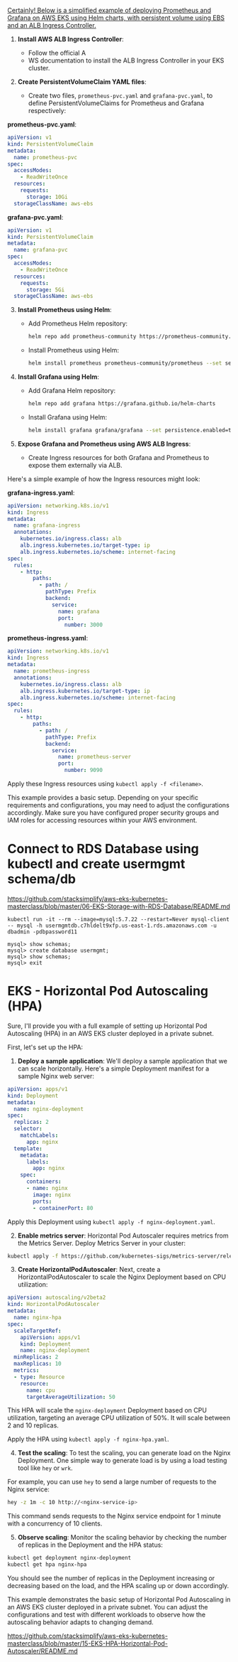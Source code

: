 [Certainly! Below is a simplified example of deploying Prometheus and Grafana on AWS EKS using Helm charts, with persistent volume using EBS and an ALB Ingress Controller.
](https://chat.openai.com/share/2566c704-0b54-4674-a102-fcccb38906a9)

1. **Install AWS ALB Ingress Controller**:
   - Follow the official A
   - WS documentation to install the ALB Ingress Controller in your EKS cluster.

2. **Create PersistentVolumeClaim YAML files**:
   - Create two files, `prometheus-pvc.yaml` and `grafana-pvc.yaml`, to define PersistentVolumeClaims for Prometheus and Grafana respectively:

**prometheus-pvc.yaml**:
```yaml
apiVersion: v1
kind: PersistentVolumeClaim
metadata:
  name: prometheus-pvc
spec:
  accessModes:
    - ReadWriteOnce
  resources:
    requests:
      storage: 10Gi
  storageClassName: aws-ebs
```

**grafana-pvc.yaml**:
```yaml
apiVersion: v1
kind: PersistentVolumeClaim
metadata:
  name: grafana-pvc
spec:
  accessModes:
    - ReadWriteOnce
  resources:
    requests:
      storage: 5Gi
  storageClassName: aws-ebs
```

3. **Install Prometheus using Helm**:
   - Add Prometheus Helm repository:
     ```bash
     helm repo add prometheus-community https://prometheus-community.github.io/helm-charts
     ```
   - Install Prometheus using Helm:
     ```bash
     helm install prometheus prometheus-community/prometheus --set server.persistentVolume.enabled=true --set server.persistentVolume.storageClass=aws-ebs -f prometheus-pvc.yaml
     ```

4. **Install Grafana using Helm**:
   - Add Grafana Helm repository:
     ```bash
     helm repo add grafana https://grafana.github.io/helm-charts
     ```
   - Install Grafana using Helm:
     ```bash
     helm install grafana grafana/grafana --set persistence.enabled=true --set persistence.storageClassName=aws-ebs --set persistence.size=5Gi -f grafana-pvc.yaml
     ```

5. **Expose Grafana and Prometheus using AWS ALB Ingress**:
   - Create Ingress resources for both Grafana and Prometheus to expose them externally via ALB.

Here's a simple example of how the Ingress resources might look:

**grafana-ingress.yaml**:
```yaml
apiVersion: networking.k8s.io/v1
kind: Ingress
metadata:
  name: grafana-ingress
  annotations:
    kubernetes.io/ingress.class: alb
    alb.ingress.kubernetes.io/target-type: ip
    alb.ingress.kubernetes.io/scheme: internet-facing
spec:
  rules:
    - http:
        paths:
          - path: /
            pathType: Prefix
            backend:
              service:
                name: grafana
                port:
                  number: 3000
```

**prometheus-ingress.yaml**:
```yaml
apiVersion: networking.k8s.io/v1
kind: Ingress
metadata:
  name: prometheus-ingress
  annotations:
    kubernetes.io/ingress.class: alb
    alb.ingress.kubernetes.io/target-type: ip
    alb.ingress.kubernetes.io/scheme: internet-facing
spec:
  rules:
    - http:
        paths:
          - path: /
            pathType: Prefix
            backend:
              service:
                name: prometheus-server
                port:
                  number: 9090
```
Apply these Ingress resources using `kubectl apply -f <filename>`.

This example provides a basic setup. Depending on your specific requirements and configurations, you may need to adjust the configurations accordingly. Make sure you have configured proper security groups and IAM roles for accessing resources within your AWS environment.


#  Connect to RDS Database using kubectl and create usermgmt schema/db
https://github.com/stacksimplify/aws-eks-kubernetes-masterclass/blob/master/06-EKS-Storage-with-RDS-Database/README.md

```
kubectl run -it --rm --image=mysql:5.7.22 --restart=Never mysql-client -- mysql -h usermgmtdb.c7hldelt9xfp.us-east-1.rds.amazonaws.com -u dbadmin -pdbpassword11

mysql> show schemas;
mysql> create database usermgmt;
mysql> show schemas;
mysql> exit
```

# EKS - Horizontal Pod Autoscaling (HPA)

Sure, I'll provide you with a full example of setting up Horizontal Pod Autoscaling (HPA) in an AWS EKS cluster deployed in a private subnet. 

First, let's set up the HPA:

1. **Deploy a sample application**:
   We'll deploy a sample application that we can scale horizontally. Here's a simple Deployment manifest for a sample Nginx web server:

```yaml
apiVersion: apps/v1
kind: Deployment
metadata:
  name: nginx-deployment
spec:
  replicas: 2
  selector:
    matchLabels:
      app: nginx
  template:
    metadata:
      labels:
        app: nginx
    spec:
      containers:
      - name: nginx
        image: nginx
        ports:
        - containerPort: 80
```

Apply this Deployment using `kubectl apply -f nginx-deployment.yaml`.

2. **Enable metrics server**:
   Horizontal Pod Autoscaler requires metrics from the Metrics Server. Deploy Metrics Server in your cluster:

```bash
kubectl apply -f https://github.com/kubernetes-sigs/metrics-server/releases/latest/download/components.yaml
```

3. **Create HorizontalPodAutoscaler**:
   Next, create a HorizontalPodAutoscaler to scale the Nginx Deployment based on CPU utilization:

```yaml
apiVersion: autoscaling/v2beta2
kind: HorizontalPodAutoscaler
metadata:
  name: nginx-hpa
spec:
  scaleTargetRef:
    apiVersion: apps/v1
    kind: Deployment
    name: nginx-deployment
  minReplicas: 2
  maxReplicas: 10
  metrics:
  - type: Resource
    resource:
      name: cpu
      targetAverageUtilization: 50
```

This HPA will scale the `nginx-deployment` Deployment based on CPU utilization, targeting an average CPU utilization of 50%. It will scale between 2 and 10 replicas.

Apply the HPA using `kubectl apply -f nginx-hpa.yaml`.

4. **Test the scaling**:
   To test the scaling, you can generate load on the Nginx Deployment. One simple way to generate load is by using a load testing tool like `hey` or `wrk`.

For example, you can use `hey` to send a large number of requests to the Nginx service:

```bash
hey -z 1m -c 10 http://<nginx-service-ip>
```

This command sends requests to the Nginx service endpoint for 1 minute with a concurrency of 10 clients.

5. **Observe scaling**:
   Monitor the scaling behavior by checking the number of replicas in the Deployment and the HPA status:

```bash
kubectl get deployment nginx-deployment
kubectl get hpa nginx-hpa
```

You should see the number of replicas in the Deployment increasing or decreasing based on the load, and the HPA scaling up or down accordingly.

This example demonstrates the basic setup of Horizontal Pod Autoscaling in an AWS EKS cluster deployed in a private subnet. You can adjust the configurations and test with different workloads to observe how the autoscaling behavior adapts to changing demand.

https://github.com/stacksimplify/aws-eks-kubernetes-masterclass/blob/master/15-EKS-HPA-Horizontal-Pod-Autoscaler/README.md



